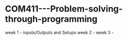 # COM411---Problem-solving-through-programming

week 1 - inputs/Outputs and Setups
week 2 - 
week 3 - 